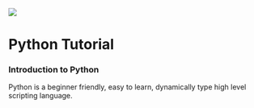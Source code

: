 ![](https://itsourcecode.com/wp-content/uploads/2022/06/Python-Tutorial-for-Beginners-Learn-Python-Programming-2022.png)

# Python Tutorial
### Introduction to Python
Python is a beginner friendly, easy to learn, dynamically type high level scripting language.
